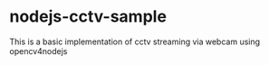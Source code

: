 # nodejs-cctv-sample
This is a basic implementation of cctv streaming via webcam using opencv4nodejs